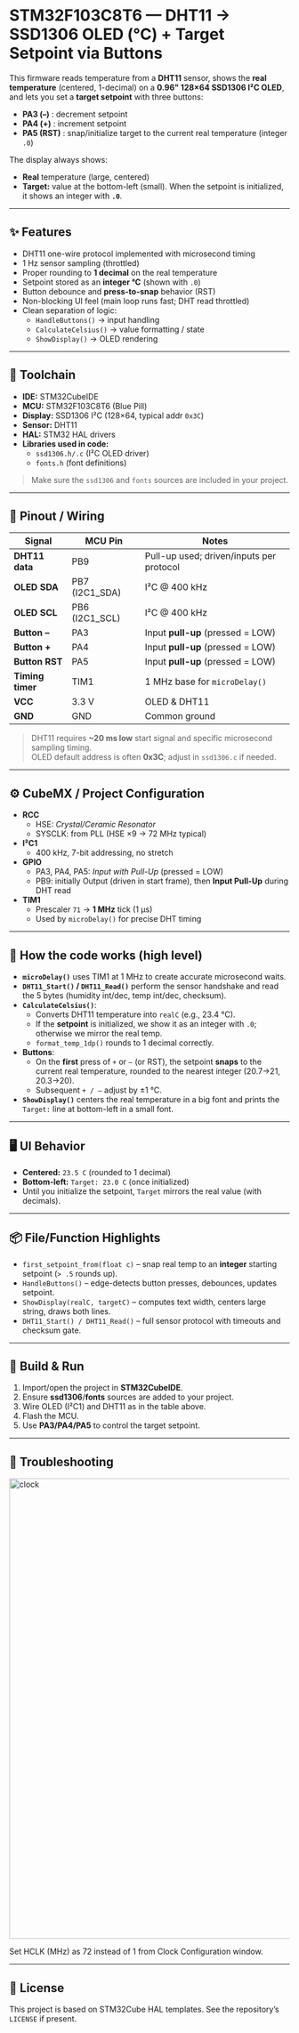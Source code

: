 # STM32F103C8T6 — DHT11 → SSD1306 OLED (°C) + Target Setpoint via Buttons

This firmware reads temperature from a **DHT11** sensor, shows the **real temperature** (centered, 1-decimal) on a **0.96" 128×64 SSD1306 I²C OLED**, and lets you set a **target setpoint** with three buttons:

- **PA3 (–)** : decrement setpoint  
- **PA4 (+)** : increment setpoint  
- **PA5 (RST)** : snap/initialize target to the current real temperature (integer `.0`)

The display always shows:
- **Real** temperature (large, centered)  
- **Target:** value at the bottom-left (small). When the setpoint is initialized, it shows an integer with **`.0`**.

---

## ✨ Features

- DHT11 one-wire protocol implemented with microsecond timing
- 1 Hz sensor sampling (throttled)
- Proper rounding to **1 decimal** on the real temperature
- Setpoint stored as an **integer °C** (shown with `.0`)
- Button debounce and **press-to-snap** behavior (RST)
- Non-blocking UI feel (main loop runs fast; DHT read throttled)
- Clean separation of logic:
  - `HandleButtons()` → input handling
  - `CalculateCelsius()` → value formatting / state
  - `ShowDisplay()` → OLED rendering

---

## 🧰 Toolchain

- **IDE:** STM32CubeIDE  
- **MCU:** STM32F103C8T6 (Blue Pill)  
- **Display:** SSD1306 I²C (128×64, typical addr `0x3C`)  
- **Sensor:** DHT11  
- **HAL:** STM32 HAL drivers  
- **Libraries used in code:**
  - `ssd1306.h/.c` (I²C OLED driver)
  - `fonts.h` (font definitions)

> Make sure the `ssd1306` and `fonts` sources are included in your project.

---

## 🔌 Pinout / Wiring

| Signal            | MCU Pin | Notes                                  |
|-------------------|---------|----------------------------------------|
| **DHT11 data**    | PB9     | Pull-up used; driven/inputs per protocol |
| **OLED SDA**      | PB7 (I2C1_SDA) | I²C @ 400 kHz                    |
| **OLED SCL**      | PB6 (I2C1_SCL) | I²C @ 400 kHz                    |
| **Button –**      | PA3     | Input **pull-up** (pressed = LOW)      |
| **Button +**      | PA4     | Input **pull-up** (pressed = LOW)      |
| **Button RST**    | PA5     | Input **pull-up** (pressed = LOW)      |
| **Timing timer**  | TIM1    | 1 MHz base for `microDelay()`          |
| **VCC**           | 3.3 V   | OLED & DHT11                           |
| **GND**           | GND     | Common ground                          |

> DHT11 requires **~20 ms low** start signal and specific microsecond sampling timing.  
> OLED default address is often **0x3C**; adjust in `ssd1306.c` if needed.

---

## ⚙️ CubeMX / Project Configuration

- **RCC**
  - HSE: *Crystal/Ceramic Resonator*
  - SYSCLK: from PLL (HSE ×9 → 72 MHz typical)
- **I²C1**
  - 400 kHz, 7-bit addressing, no stretch
- **GPIO**
  - PA3, PA4, PA5: *Input with Pull-Up* (pressed = LOW)
  - PB9: initially Output (driven in start frame), then **Input Pull-Up** during DHT read
- **TIM1**
  - Prescaler `71` → **1 MHz** tick (1 µs)
  - Used by `microDelay()` for precise DHT timing

---

## 🧠 How the code works (high level)

- **`microDelay()`** uses TIM1 at 1 MHz to create accurate microsecond waits.
- **`DHT11_Start()` / `DHT11_Read()`** perform the sensor handshake and read the 5 bytes (humidity int/dec, temp int/dec, checksum).
- **`CalculateCelsius()`**:
  - Converts DHT11 temperature into `realC` (e.g., 23.4 °C).
  - If the **setpoint** is initialized, we show it as an integer with `.0`; otherwise we mirror the real temp.
  - `format_temp_1dp()` rounds to 1 decimal correctly.
- **Buttons**:
  - On the **first** press of `+` or `–` (or RST), the setpoint **snaps** to the current real temperature, rounded to the nearest integer (20.7→21, 20.3→20).
  - Subsequent `+ / –` adjust by ±1 °C.
- **`ShowDisplay()`** centers the real temperature in a big font and prints the `Target:` line at bottom-left in a small font.

---

## 🖥️ UI Behavior

- **Centered:** `23.5 C` (rounded to 1 decimal)  
- **Bottom-left:** `Target: 23.0 C` (once initialized)  
- Until you initialize the setpoint, `Target` mirrors the real value (with decimals).

---

## 📦 File/Function Highlights

- `first_setpoint_from(float c)` – snap real temp to an **integer** starting setpoint (`> .5` rounds up).
- `HandleButtons()` – edge-detects button presses, debounces, updates setpoint.
- `ShowDisplay(realC, targetC)` – computes text width, centers large string, draws both lines.
- `DHT11_Start() / DHT11_Read()` – full sensor protocol with timeouts and checksum gate.

---

## 🚀 Build & Run

1. Import/open the project in **STM32CubeIDE**.  
2. Ensure **ssd1306**/**fonts** sources are added to your project.  
3. Wire OLED (I²C1) and DHT11 as in the table above.  
4. Flash the MCU.  
5. Use **PA3/PA4/PA5** to control the target setpoint.

---

## 🧪 Troubleshooting

<img width="1895" height="828" alt="clock" src="https://github.com/user-attachments/assets/e9e4585e-9e01-4cb2-8db0-406de1135d46" />

Set HCLK (MHz) as 72 instead of 1 from Clock Configuration window.

---


## 📜 License

This project is based on STM32Cube HAL templates. See the repository’s `LICENSE` if present.
